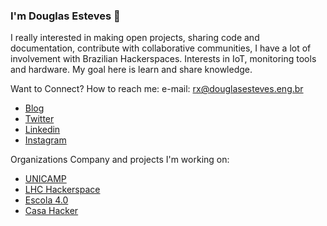 ### I'm Douglas Esteves 👋

I really interested in making open projects, sharing code and documentation, contribute with collaborative communities, I have a lot of involvement with Brazilian Hackerspaces.
Interests in IoT, monitoring tools and hardware. My goal here is learn and share knowledge.

Want to Connect?
How to reach me: e-mail: rx@douglasesteves.eng.br
- [Blog](https://douglasesteves.eng.br/)  
- [Twitter](https://twitter.com/_DouglasEsteves)  
- [Linkedin](https://www.linkedin.com/in/douglasesteves/)  
- [Instagram](https://www.instagram.com/douglasesteves.eng/)  


Organizations
Company and projects I'm working on:
- [UNICAMP](https://www.unicamp.br/)  
- [LHC Hackerspace](lhc.net.br)  
- [Escola 4.0](https://www.escola4pontozero.com.br/)  
- [Casa Hacker](https://casahacker.org/)  
